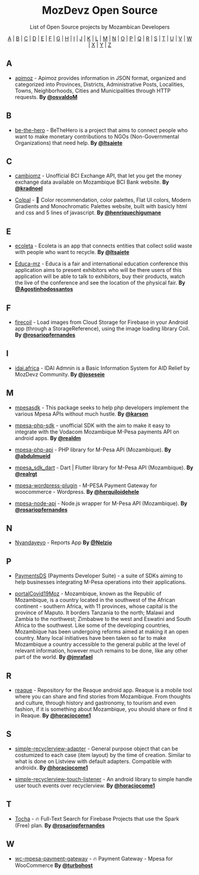 <h1 align="center">
    MozDevz Open Source
</h1>
<p align="center">List of Open Source projects by Mozambican Developers</p>



<p align="center">
  <a href="#A">A</a> | <a href="#B">B</a> | <a href="#C">C</a> | <a href="#D">D</a> | <a href="#E">E</a> | <a href="#F">F</a> | <a href="#G">G</a> | <a href="#H">H</a> | <a href="#I">I</a> | <a href="#J">J</a> | <a href="#K">K</a> | <a href="#L">L</a> | <a href="#M">M</a> | <a href="#N">N</a> | <a href="#O">O</a> | <a href="#P">P</a> | <a href="#Q">Q</a> | <a href="#R">R</a> | <a href="#S">S</a> | <a href="#T">T</a> | <a href="#U">U</a> | <a href="#V">V</a> | <a href="#W">W</a> | <a href="#X">X</a> | <a href="#Y">Y</a> | <a href="#Z">Z</a>
</p>

## <a name="A"> </a>A

* [apimoz](https://github.com/osvaldoM/apimoz) - Apimoz provides information in JSON format, organized and categorized into Provinces, Districts, Administrative Posts, Localities, Towns, Neighborhoods, Cities and Municipalities through HTTP requests. **By [@osvaldoM](https://github.com/osvaldoM)**

## <a name="B"> </a>B

* [be-the-hero](https://github.com/ltsaiete/be-the-hero) - BeTheHero is a project that aims to connect people who want to make monetary contributions to NGOs (Non-Governmental Organizations) that need help. **By [@ltsaiete](https://github.com/ltsaiete/be-the-hero)**

## <a name="C"> </a>C

* [cambiomz](https://github.com/kradnoel/cambiomz) - Unofficial BCI Exchange API, that let you get the money exchange data available on Mozambique BCI Bank website. **By [@kradnoel](https://github.com/kradnoel)**

* [Colpal](https://github.com/HenriqueChigumane/colpal) - 🎨 Color recommendation, color palettes, Flat UI colors, Modern Gradients and Monochromatic Palettes website, built with basicly html and css and 5 lines of javascript. **By [@henriquechigumane](https://github.com/HenriqueChigumane/)**

## <a name="E"> </a>E

* [ecoleta](https://github.com/ltsaiete/ecoleta) - Ecoleta is an app that connects entities that collect solid waste with people who want to recycle. **By [@ltsaiete](https://github.com/ltsaiete/ecoleta)**

* [Educa-mz](https://github.com/Agostinhodossantos/Educa-mz) - Educa is a fair and international education conference this application aims to present exhibitors who will be there users of this application will be able to talk to exhibitors, buy their products, watch the live of the conference and see the location of the physical fair. **By [@Agostinhodossantos](https://github.com/Agostinhodossantos)**

## <a name="F"> </a>F

* [firecoil](https://github.com/rosariopfernandes/firecoil) - Load images from Cloud Storage for Firebase in your Android app (through a StorageReference), using the image loading library Coil. **By [@rosariopfernandes](https://github.com/rosariopfernandes)**

## <a name="I"> </a>I

* [idai.africa](https://github.com/joseseie/idai.africa) - IDAI Admnin is a Basic Information System for AID Relief by MozDevz Community.
 **By [@joseseie](https://github.com/joseseie)**

## <a name="M"> </a>M

* [mpesasdk](https://github.com/realdm/mpesasdk) - This package seeks to help php developers implement the various Mpesa APIs without much hustle. **By [@karson](https://github.com/karson)**

* [mpesa-php-sdk](https://github.com/karson/mpesa-php-sdk) - unofficial SDK with the aim to make it easy to integrate with the Vodacom Mozambique M-Pesa payments API on android apps. **By [@realdm](https://github.com/realdm)**

* [mpesa-php-api](https://github.com/abdulmueid/mpesa-php-api) - PHP library for M-Pesa API (Mozambique). **By [@abdulmueid](https://github.com/abdulmueid)**

* [mpesa_sdk_dart](https://github.com/realrgt/mpesa_sdk_dart) - Dart | Flutter library for M-Pesa API (Mozambique). **By [@realrgt](https://github.com/realrgt)**

* [mpesa-wordpress-plugin](https://github.com/herquiloidehele/mpesa-wordpress-plugin) - M-PESA Payment Gateway for woocommerce - Wordpress. **By [@herquiloidehele](https://github.com/herquiloidehele)**

* [mpesa-node-api](https://github.com/rosariopfernandes/mpesa-node-api) - Node.js wrapper for M-Pesa API (Mozambique). **By [@rosariopfernandes](https://github.com/rosariopfernandes)**


## <a name="N"> </a>N

* [Nyandayeyo](https://github.com/Nelzio/Nyandayeyo) - Reports App **By [@Nelzio](https://github.com/Nelzio)**

## <a name="P"> </a>P

* [PaymentsDS](https://github.com/paymentsds) (Payments Developer Suite) - a suite of SDKs aiming to help businesses integrating M-Pesa operations into their  applications.

* [portalCovid19Moz](https://github.com/jmrafael/portalCovid19Moz) - Mozambique, known as the Republic of Mozambique, is a country located in the southwest of the African continent - southern Africa, with 11 provinces, whose capital is the province of Maputo. It borders Tanzania to the north; Malawi and Zambia to the northwest; Zimbabwe to the west and Eswatini and South Africa to the southwest. Like some of the developing countries, Mozambique has been undergoing reforms aimed at making it an open country. Many local initiatives have been taken so far to make Mozambique a country accessible to the general public at the level of relevant information, however much remains to be done, like any other part of the world. **By [@jmrafael](https://github.com/jmrafael)**

## <a name="R"> </a>R

* [reaque](https://github.com/horaciocome1/reaque) - Repository for the Reaque android app. Reaque is a mobile tool where you can share and find stories from Mozambique. From thoughts and culture, through history and gastronomy, to tourism and even fashion, if it is something about Mozambique, you should share or find it in Reaque.
 **By [@horaciocome1](https://github.com/horaciocome1)**

## <a name="S"> </a>S

* [simple-recyclerview-adapter](https://github.com/horaciocome1/simple-recyclerview-adapter) - General purpose object that can be costumized to each case (item layout) by the time of creation. Similar to what is done on Listview with default adapters. Compatible with androidx.
 **By [@horaciocome1](https://github.com/horaciocome1)**

* [simple-recyclerview-touch-listener](https://github.com/horaciocome1/simple-recyclerview-touch-listener) - An android library to simple handle user touch events over recyclerview.
 **By [@horaciocome1](https://github.com/horaciocome1)**

## <a name="T"> </a>T
* [Tocha](https://github.com/rosariopfernandes/Tocha) - 🔥 Full-Text Search for Firebase Projects that use the Spark (Free) plan.
 **By [@rosariopfernandes](https://github.com/rosariopfernandes)**

## <a name="W"> </a>W
* [wc-mpesa-payment-gateway](https://github.com/turbohost/wc-mpesa-payment-gateway) - 🔥 Payment Gateway - Mpesa for WooCommerce
 **By [@turbohost](https://github.com/turbohost)**